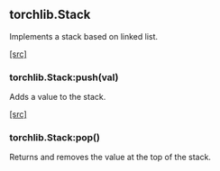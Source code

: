 <a name="torchlib.Stack.dok"></a>


## torchlib.Stack ##

 Implements a stack based on linked list. 

<a class="entityLink" href="https://github.com/vzhong/torchlib/blob/975ba472d6e4fdaa1f6c82e04d3ff16b691aaa02/stack.lua#L5">[src]</a>
<a name="torchlib.Stack:push"></a>


### torchlib.Stack:push(val) ###

 Adds a value to the stack. 

<a class="entityLink" href="https://github.com/vzhong/torchlib/blob/975ba472d6e4fdaa1f6c82e04d3ff16b691aaa02/stack.lua#L10">[src]</a>
<a name="torchlib.Stack:pop"></a>


### torchlib.Stack:pop() ###

 Returns and removes the value at the top of the stack. 
